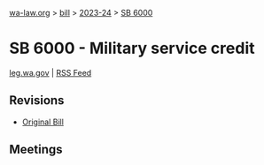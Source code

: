 [wa-law.org](/) > [bill](/bill/) > [2023-24](/bill/2023-24/) > [SB 6000](/bill/2023-24/sb/6000/)

# SB 6000 - Military service credit
[leg.wa.gov](https://app.leg.wa.gov/billsummary?BillNumber=6000&Year=2023&Initiative=false) | [RSS Feed](./rss.xml)

## Revisions
* [Original Bill](1/)

## Meetings